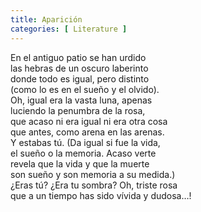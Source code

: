 ```yaml
---
title: Aparición 
categories: [ Literature ]
---
```


En el antiguo patio se han urdido<br>
las hebras de un oscuro laberinto<br>
donde todo es igual, pero distinto<br>
(como lo es en el sueño y el olvido).<br>
Oh, igual era la vasta luna, apenas<br>
luciendo la penumbra de la rosa,<br>
que acaso ni era igual ni era otra cosa<br>
que antes, como arena en las arenas.<br>
Y estabas tú. (Da igual si fue la vida,<br>
el sueño o la memoria. Acaso verte<br>
revela que la vida y que la muerte<br>
son sueño y son memoria a su medida.)<br>
¿Eras tú? ¿Era tu sombra? Oh, triste rosa<br>
que a un tiempo has sido vívida y dudosa…!
